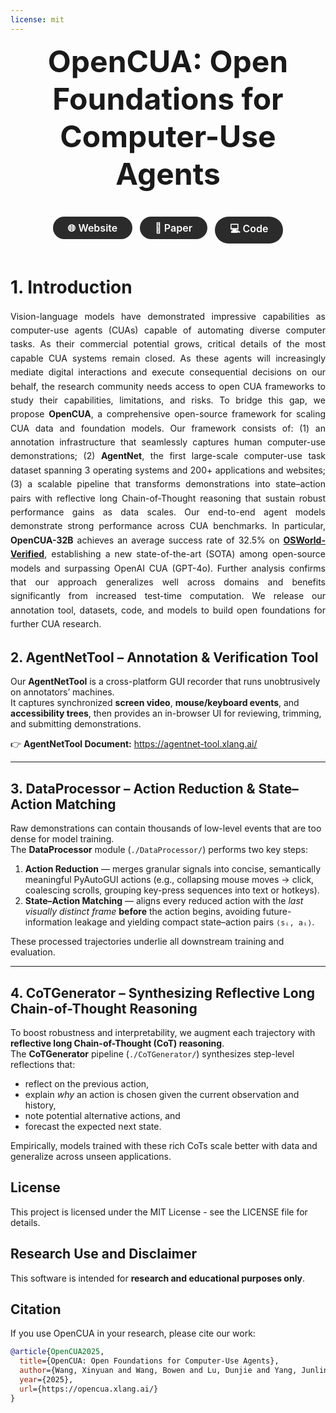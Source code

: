 ```yaml
---
license: mit
---
```




<h1 style="
  font-family:-apple-system,BlinkMacSystemFont,'Segoe UI',Helvetica,Arial,sans-serif;
  font-size:48px;
  font-weight:700;
  line-height:1.25;
  text-align:center;
  margin:0 0 24px;">
  OpenCUA: Open Foundations for <br> Computer-Use Agents
</h1>

<div style="
  display:flex;
  justify-content:center;
  gap:12px;
  flex-wrap:wrap;
  margin-bottom:28px;">
  
  <a href="https://opencua.xlang.ai/" style="
     display:inline-block;
     padding:8px 24px;
     background:#2b2b2b;
     color:#ffffff;
     border-radius:36px;
     text-decoration:none;
     font-weight:600;
     font-size:16px;">
    🌐 Website
  </a>

  <a href="https://github.com/XinyuanWangCS/OpenCUA-Website/blob/main/static/pdf/OpenCUA_arxiv.pdf" style="
     display:inline-block;
     padding:8px 24px;
     background:#2b2b2b;
     color:#ffffff;
     border-radius:36px;
     text-decoration:none;
     font-weight:600;
     font-size:16px;">
    📝 Paper
  </a>

  <a href="https://github.com/xlang-ai/OpenCUA" style="
     display:inline-block;
     padding:8px 24px;
     background:#2b2b2b;
     color:#ffffff;
     border-radius:36px;
     text-decoration:none;
     font-weight:600;
     font-size:16px;">
    💻 Code
  </a>
</div>

<div style="max-width:900px;margin:0 auto;">


# 1. Introduction
<div style="
  max-width: 880px;              /* 可按需调节整体宽度 */
  margin: 0 auto;               /* 居中容器 */
  text-align: justify;          /* 关键：两端对齐 */
  text-justify: inter-word;     /* 优化英文对齐效果 */
  line-height: 1.6;">
  
Vision-language models have demonstrated impressive capabilities as computer-use agents (CUAs) capable of automating diverse computer tasks. 
As their commercial potential grows, critical details of the most capable CUA systems remain closed. As these agents will increasingly mediate digital interactions and execute consequential decisions on our behalf, 
the research community needs access to open CUA frameworks to study their capabilities, limitations, and risks. 
To bridge this gap, we propose <b>OpenCUA</b>, a comprehensive open-source framework for scaling CUA data and foundation models. 
Our framework consists of: (1) an annotation infrastructure that seamlessly captures human computer-use demonstrations; 
(2) <b>AgentNet</b>, the first large-scale computer-use task dataset spanning 3 operating systems and 200+ applications and websites; 
(3) a scalable pipeline that transforms demonstrations into state–action pairs with reflective long Chain-of-Thought reasoning that sustain robust performance gains as data scales. 
Our end-to-end agent models demonstrate strong performance across CUA benchmarks. In particular, <b>OpenCUA-32B</b> achieves an average success rate of 32.5% on **[OSWorld-Verified](https://os-world.github.io/)**, 
establishing a new state-of-the-art (SOTA) among open-source models and surpassing OpenAI CUA (GPT-4o). 
Further analysis confirms that our approach generalizes well across domains and benefits significantly from increased test-time computation. 
We release our annotation tool, datasets, code, and models to build open foundations for further CUA research.
</div>

## 2. AgentNetTool – Annotation & Verification Tool
Our **AgentNetTool** is a cross-platform GUI recorder that runs unobtrusively on annotators’ machines.  
It captures synchronized **screen video**, **mouse/keyboard events**, and **accessibility trees**, then provides an in-browser UI for reviewing, trimming, and submitting demonstrations.  

👉 **AgentNetTool Document:** <https://agentnet-tool.xlang.ai/>

---

## 3. DataProcessor – Action Reduction & State–Action Matching
Raw demonstrations can contain thousands of low-level events that are too dense for model training.  
The **DataProcessor** module (`./DataProcessor/`) performs two key steps:

1. **Action Reduction** — merges granular signals into concise, semantically meaningful PyAutoGUI actions (e.g., collapsing mouse moves → click, coalescing scrolls, grouping key-press sequences into text or hotkeys).  
2. **State–Action Matching** — aligns every reduced action with the *last visually distinct frame* **before** the action begins, avoiding future-information leakage and yielding compact state–action pairs `⟨sᵢ, aᵢ⟩`.

These processed trajectories underlie all downstream training and evaluation.

---

## 4. CoTGenerator – Synthesizing Reflective Long Chain-of-Thought Reasoning
To boost robustness and interpretability, we augment each trajectory with **reflective long Chain-of-Thought (CoT) reasoning**.  
The **CoTGenerator** pipeline (`./CoTGenerator/`) synthesizes step-level reflections that:

* reflect on the previous action,
* explain *why* an action is chosen given the current observation and history,  
* note potential alternative actions, and  
* forecast the expected next state.

Empirically, models trained with these rich CoTs scale better with data and generalize across unseen applications.


## License

This project is licensed under the MIT License - see the LICENSE file for details.

## Research Use and Disclaimer

This software is intended for **research and educational purposes only**. 

## Citation

If you use OpenCUA in your research, please cite our work:

```bibtex
@article{OpenCUA2025, 
  title={OpenCUA: Open Foundations for Computer-Use Agents}, 
  author={Wang, Xinyuan and Wang, Bowen and Lu, Dunjie and Yang, Junlin and Xie, Tianbao and Wang, Junli and Deng, Jiaqi and Guo, Xiaole and Xu, Yiheng and Wu, Chen Henry and Shen, Zhennan and Li, Zhuokai and Li, Ryan and Li, Xiaochuan and Chen, Junda and Zheng, Boyuan and Li, Peihang and Lei, Fangyu and Cao, Ruisheng and Fu, Yeqiao and Shin, Dongchan and Shin, Martin and Hu, Jiarui and Wang, Yuyan and Chen, Jixuan and Ye, Yuxiao and Zhang, Danyang and Wang, Yipu and Wang, Heng and Yang, Diyi and Zhong, Victor and Charles, Y. and Yang, Zhilin and Yu, Tao}, 
  year={2025}, 
  url={https://opencua.xlang.ai/} 
}
```

</div>